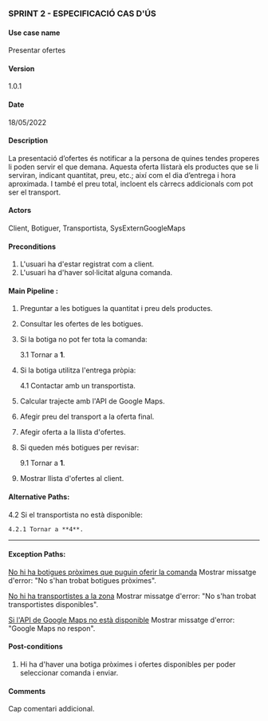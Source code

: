 ### SPRINT 2 - ESPECIFICACIÓ CAS D'ÚS

#### Use case name
Presentar ofertes

#### Version
1.0.1

#### Date
18/05/2022

#### Description
La presentació d’ofertes és notificar a la persona de quines tendes properes li poden servir el que demana. Aquesta oferta llistarà els productes que se li serviran, indicant quantitat, preu, etc.; així com el dia d’entrega i hora aproximada. I també el preu total, incloent els càrrecs addicionals com pot ser el transport.

#### Actors
Client, Botiguer, Transportista, SysExternGoogleMaps

#### Preconditions
1. L'usuari ha d'estar registrat com a client.
2. L'usuari ha d'haver sol·licitat alguna comanda.

#### Main Pipeline :
1. Preguntar a les botigues la quantitat i preu dels productes.

2. Consultar les ofertes de les botigues.

3. Si la botiga no pot fer tota la comanda:

    3.1 Tornar a **1**.

4. Si la botiga utilitza l'entrega pròpia:

    4.1 Contactar amb un transportista.

6. Calcular trajecte amb l'API de Google Maps.

7. Afegir preu del transport a la oferta final.

8. Afegir oferta a la llista d'ofertes.

9. Si queden més botigues per revisar:

    9.1 Tornar a **1**.

10. Mostrar llista d'ofertes al client.

#### Alternative Paths:

4.2 Si el transportista no està disponible:

    4.2.1 Tornar a **4**.

---
#### Exception Paths:

<u>No hi ha botigues pròximes que puguin oferir la comanda</u>
Mostrar missatge d'error: "No s'han trobat botigues pròximes".

<u>No hi ha transportistes a la zona</u>
Mostrar missatge d'error: "No s'han trobat transportistes disponibles".

<u>Si l'API de Google Maps no està disponible</u>
Mostrar missatge d'error: "Google Maps no respon".

#### Post-conditions
1. Hi ha d'haver una botiga pròximes i ofertes disponibles per poder seleccionar comanda i enviar.

#### Comments
Cap comentari addicional.
